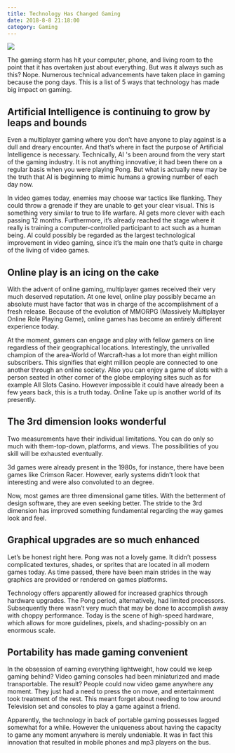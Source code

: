 ```yaml
---
title: Technology Has Changed Gaming
date: 2018-8-8 21:18:00
category: Gaming
---
```


![](/images/7.jpg)

The gaming storm has hit your computer, phone, and living room to the point that it has overtaken just about everything. But was it always such as this? Nope. Numerous technical advancements have taken place in gaming because the pong days. This is a list of 5 ways that technology has made big impact on gaming.

<!-- more -->

## Artificial Intelligence is continuing to grow by leaps and bounds

Even a multiplayer gaming where you don’t have anyone to play against is a dull and dreary encounter. And that’s where in fact the purpose of Artificial Intelligence is necessary. Technically, AI 's been around from the very start of the gaming industry. It is not anything innovative; it had been there on a regular basis when you were playing Pong. But what is actually new may be the truth that AI is beginning to mimic humans a growing number of each day now.

In video games today, enemies may choose war tactics like flanking. They could throw a grenade if they are unable to get your clear visual. This is something very similar to true to life warfare. AI gets more clever with each passing 12 months. Furthermore, it’s already reached the stage where it really is training a computer-controlled participant to act such as a human being. AI could possibly be regarded as the largest technological improvement in video gaming, since it’s the main one that’s quite in charge of the living of video games.

## Online play is an icing on the cake

With the advent of online gaming, multiplayer games received their very much deserved reputation. At one level, online play possibly became an absolute must have factor that was in charge of the accomplishment of a fresh release. Because of the evolution of MMORPG (Massively Multiplayer Online Role Playing Game), online games has become an entirely different experience today.

At the moment, gamers can engage and play with fellow gamers on line regardless of their geographical locations. Interestingly, the unrivalled champion of the area-World of Warcraft-has a lot more than eight million subscribers. This signifies that eight million people are connected to one another through an online society. Also you can enjoy a game of slots with a person seated in other corner of the globe employing sites such as for example All Slots Casino. However impossible it could have already been a few years back, this is a truth today. Online Take up is another world of its presently.

## The 3rd dimension looks wonderful

Two measurements have their individual limitations. You can do only so much with them-top-down, platforms, and views. The possibilities of you skill will be exhausted eventually.

3d games were already present in the 1980s, for instance, there have been games like Crimson Racer. However, early systems didn’t look that interesting and were also convoluted to an degree.

Now, most games are three dimensional game titles. With the betterment of design software, they are even seeking better. The stride to the 3rd dimension has improved something fundamental regarding the way games look and feel.

## Graphical upgrades are so much enhanced

Let’s be honest right here. Pong was not a lovely game. It didn’t possess complicated textures, shades, or sprites that are located in all modern games today. As time passed, there have been main strides in the way graphics are provided or rendered on games platforms.

Technology offers apparently allowed for increased graphics through hardware upgrades. The Pong period, alternatively, had limited processors. Subsequently there wasn’t very much that may be done to accomplish away with choppy performance. Today is the scene of high-speed hardware, which allows for more guidelines, pixels, and shading-possibly on an enormous scale.  

## Portability has made gaming convenient

In the obsession of earning everything lightweight, how could we keep gaming behind? Video gaming consoles had been miniaturized and made transportable. The result? People could now video game anywhere any moment. They just had a need to press the on move, and entertainment took treatment of the rest. This meant forget about needing to tow around Television set and consoles to play a game against a friend.

Apparently, the technology in back of portable gaming possesses lagged somewhat for a while. However the uniqueness about having the capacity to game any moment anywhere is merely undeniable. It was in fact this innovation that resulted in mobile phones and mp3 players on the bus.